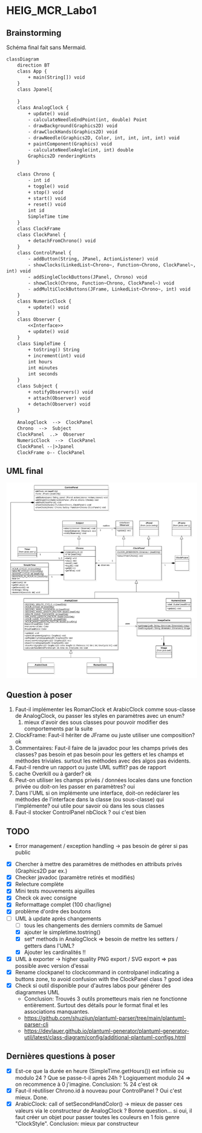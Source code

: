# HEIG_MCR_Labo1

## Brainstorming
Schéma final fait sans Mermaid.
```mermaid
classDiagram
    direction BT
    class App {
        + main(String[]) void
    }
    class Jpanel{
        
    }
    class AnalogClock {
        + update() void
        - calculateNeedleEndPoint(int, double) Point
        - drawBackground(Graphics2D) void
        - drawClockHands(Graphics2D) void
        - drawNeedle(Graphics2D, Color, int, int, int, int) void
        + paintComponent(Graphics) void
        - calculateNeedleAngle(int, int) double
        Graphics2D renderingHints
    }

    class Chrono {
        - int id
        + toggle() void
        + stop() void
        + start() void
        + reset() void
        int id
        SimpleTime time
    }
    class ClockFrame
    class ClockPanel {
        + detachFromChrono() void
    }
    class ControlPanel {
        - addButton(String, JPanel, ActionListener) void
        - showClocks(LinkedList~Chrono~, Function~Chrono, ClockPanel~, int) void
        - addSingleClockButtons(JPanel, Chrono) void
        - showClock(Chrono, Function~Chrono, ClockPanel~) void
        - addMultiClockButtons(JFrame, LinkedList~Chrono~, int) void
    }
    class NumericClock {
        + update() void
    }
    class Observer {
        <<Interface>>
        + update() void
    }
    class SimpleTime {
        + toString() String
        + increment(int) void
        int hours
        int minutes
        int seconds
    }
    class Subject {
        + notifyObservers() void
        + attach(Observer) void
        + detach(Observer) void
    }

    AnalogClock  -->  ClockPanel
    Chrono  -->  Subject
    ClockPanel  ..>  Observer
    NumericClock  -->  ClockPanel
    ClockPanel --|>Jpanel
    ClockFrame o-- ClockPanel
```

## UML final
![uml](UML.png)

## Question à poser

1. Faut-il implémenter les RomanClock et ArabicClock comme sous-classe de AnalogClock, ou passer les styles en paramètres avec un enum?
   1. mieux d'avoir des sous classes pour pouvoir modifier des comportements par la suite
2. ClockFrame: Faut-il hériter de JFrame ou juste utiliser une composition? ok
3. Commentaires: Faut-il faire de la javadoc pour les champs privés des classes? pas besoin et pas besoin pour les getters et les champs et méthodes triviales. surtout les méthodes avec des algos pas évidents.
4. Faut-il rendre un rapport ou juste UML suffit? pas de rapport
5. cache Overkill ou à garder? ok
6. Peut-on utiliser les champs privés / données locales dans une fonction privée ou doit-on les passer en paramètres? oui
7. Dans l'UML si on implémente une interface, doit-on redéclarer les méthodes de l'interface dans la classe (ou sous-classe) qui l'implémente? oui utile pour savoir où dans les sous classes
8. Faut-il stocker ControlPanel nbClock ? oui c'est bien

## TODO
* Error management / exception handling -> pas besoin de gérer si pas public

- [x] Chercher à mettre des paramètres de méthodes en attributs privés (Graphics2D par ex.)
- [x] Checker javadoc (paramètre retirés et modifiés)
- [x] Relecture complète
- [x] Mini tests mouvements aiguilles
- [x] Check ok avec consigne
- [x] Reformattage complet (100 char/ligne)
- [x] problème d'ordre des boutons
- [ ] UML à update après changements
  - [ ] tous les changements des derniers commits de Samuel
  - [x] ajouter le simpletime.tostring()
  - [x] set* methods in AnalogClock => besoin de mettre les setters / getters 
    dans l'UML?
  - [x] Ajouter les cardinalités !!
- [x] UML à exporter -> higher quality PNG export / SVG export => pas possible 
  avec version d'essai
- [x] Rename clockpanel to clockcommand in controlpanel indicating a buttons zone,
  to avoid confusion with the ClockPanel class ? good idea
- [x] Check si outil disponible pour d'autres labos pour générer des diagrammes UML
    - Conclusion: Trouvés 3 outils prometteurs mais rien ne fonctionne entièrement. Surtout des détails pour le format final et les associations manquantes.
    - https://github.com/shuzijun/plantuml-parser/tree/main/plantuml-parser-cli
    - https://devlauer.github.io/plantuml-generator/plantuml-generator-util/latest/class-diagram/config/additional-plantuml-configs.html

## Dernières questions à poser
- [x] Est-ce que la durée en heure (SimpleTime.getHours()) est infinie ou modulo 
  24 ? Que se passe-t-il après 24h ? Logiquement modulo 24 => on recommence à 0 
  j'imagine. Conclusion: % 24 c'est ok
- [x] Faut-il réutiliser Chrono.id à nouveau pour ControlPanel ? Oui c'est mieux. Done.
- [x] ArabicClock: call of setSecondHandColor() -> mieux de passer ces valeurs 
  via le constructeur de AnalogClock ? Bonne question... si oui, il faut créer un 
  objet pour passer toutes les couleurs en 1 fois genre "ClockStyle". Conclusion: mieux par constructeur